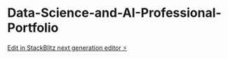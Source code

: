 # Data-Science-and-AI-Professional-Portfolio

[Edit in StackBlitz next generation editor ⚡️](https://stackblitz.com/~/github.com/Mohammed-abdulaziz-eisa/Data-Science-and-AI-Professional-Portfolio)